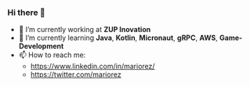 ### Hi there 👋

- 🔭 I’m currently working at **ZUP Inovation**
- 🌱 I’m currently learning **Java**, **Kotlin**, **Micronaut**, **gRPC**, **AWS**, **Game-Development**
- 📫 How to reach me:
  - https://www.linkedin.com/in/mariorez/
  - https://twitter.com/mariorez
